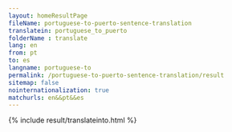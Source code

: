```yaml
---
layout: homeResultPage
fileName: portuguese-to-puerto-sentence-translation
translatein: portuguese_to_puerto
folderName : translate
lang: en
from: pt
to: es
langname: portuguese-to
permalink: /portuguese-to-puerto-sentence-translation/result
sitemap: false
nointernationalization: true
matchurls: en&&pt&&es
---
```

{% include result/translateinto.html %}

<script src="/js/result/translation.js" data-foldername="{{page.folderName}}" data-lang="{{page.lang}}"></script>
